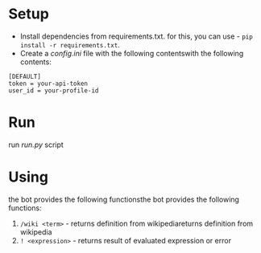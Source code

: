 # Setup

* Install dependencies from requirements.txt. for this, you can use - `pip install -r requirements.txt`.
* Create a *config.ini* file with the following contentswith the following contents:

```
[DEFAULT]
token = your-api-token
user_id = your-profile-id
```

# Run

run *run.py* script

# Using

the bot provides the following functionsthe bot provides the following functions:

1. `/wiki <term>` - returns definition from wikipediareturns definition from wikipedia
2. `! <expression>`  - returns result of evaluated expression or error
